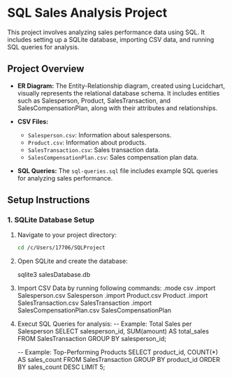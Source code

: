 # SQL Sales Analysis Project

This project involves analyzing sales performance data using SQL. It includes setting up a SQLite database, importing CSV data, and running SQL queries for analysis.

## Project Overview

- **ER Diagram:** The Entity-Relationship diagram, created using Lucidchart, visually represents the relational database schema. It includes entities such as Salesperson, Product, SalesTransaction, and SalesCompensationPlan, along with their attributes and relationships.

- **CSV Files:**
  - `Salesperson.csv`: Information about salespersons.
  - `Product.csv`: Information about products.
  - `SalesTransaction.csv`: Sales transaction data.
  - `SalesCompensationPlan.csv`: Sales compensation plan data.

- **SQL Queries:** The `sql-queries.sql` file includes example SQL queries for analyzing sales performance.

## Setup Instructions

### 1. SQLite Database Setup

1. Navigate to your project directory:
   ```bash
   cd /c/Users/17706/SQLProject

2. Open SQLite and create the database:

    sqlite3 salesDatabase.db

3. Import CSV Data by running following commands:
     .mode csv
     .import Salesperson.csv Salesperson
    .import Product.csv Product
    .import SalesTransaction.csv SalesTransaction
    .import SalesCompensationPlan.csv SalesCompensationPlan

4. Execut SQL Queries for analysis:
     -- Example: Total Sales per Salesperson
      SELECT salesperson_id, SUM(amount) AS total_sales
      FROM SalesTransaction
      GROUP BY salesperson_id;

    -- Example: Top-Performing Products
    SELECT product_id, COUNT(*) AS sales_count
    FROM SalesTransaction
    GROUP BY product_id
    ORDER BY sales_count DESC
    LIMIT 5;
